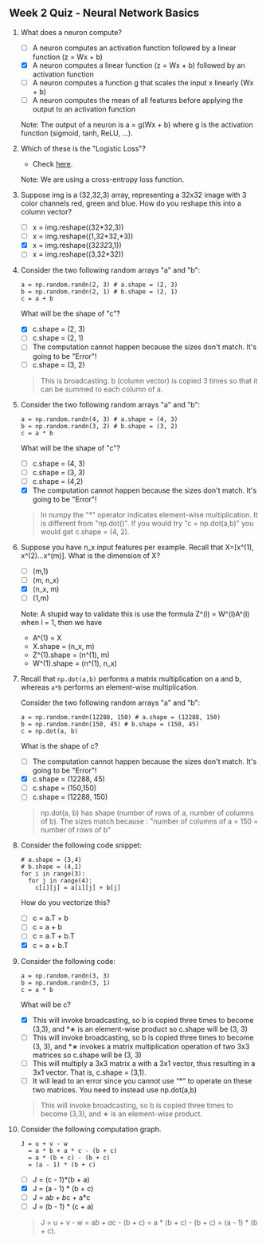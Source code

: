 ## Week 2 Quiz - Neural Network Basics

1. What does a neuron compute?

    - [ ] A neuron computes an activation function followed by a linear function (z = Wx + b)
    - [x] A neuron computes a linear function (z = Wx + b) followed by an activation function
    - [ ] A neuron computes a function g that scales the input x linearly (Wx + b)    
    - [ ] A neuron computes the mean of all features before applying the output to an activation function

    Note: The output of a neuron is a = g(Wx + b) where g is the activation function (sigmoid, tanh, ReLU, ...).
    
2. Which of these is the "Logistic Loss"?

    - Check [here](https://en.wikipedia.org/wiki/Cross_entropy#Cross-entropy_error_function_and_logistic_regression).
    
    Note: We are using a cross-entropy loss function.
    
3. Suppose img is a (32,32,3) array, representing a 32x32 image with 3 color channels red, green and blue. How do you reshape this into a column vector?

    - [ ] x = img.reshape((32*32,3))   
    - [ ] x = img.reshape((1,32*32,*3))  
    - [x] x = img.reshape((32*32*3,1))   
    - [ ] x = img.reshape((3,32*32))
    
4. Consider the two following random arrays "a" and "b":

    ```
    a = np.random.randn(2, 3) # a.shape = (2, 3)
    b = np.random.randn(2, 1) # b.shape = (2, 1)
    c = a + b
    ```
    
    What will be the shape of "c"?
    
    - [x] c.shape = (2, 3)    
    - [ ] c.shape = (2, 1)    
    - [ ] The computation cannot happen because the sizes don't match. It's going to be "Error"!    
    - [ ] c.shape = (3, 2)
   
    > This is broadcasting. b (column vector) is copied 3 times so that it can be summed to each column of a.
    
    
5. Consider the two following random arrays "a" and "b":

    ```
    a = np.random.randn(4, 3) # a.shape = (4, 3)
    b = np.random.randn(3, 2) # b.shape = (3, 2)
    c = a * b
    ```
    
    What will be the shape of "c"?
    
    - [ ] c.shape = (4, 3)    
    - [ ] c.shape = (3, 3)    
    - [ ] c.shape = (4,2)    
    - [x] The computation cannot happen because the sizes don't match. It's going to be "Error"!
    
    > In numpy the "*" operator indicates element-wise multiplication. It is different from "np.dot()". If you would try "c = np.dot(a,b)" you would get c.shape = (4, 2).

6. Suppose you have n_x input features per example. Recall that X=[x^(1), x^(2)...x^(m)]. What is the dimension of X?

    - [ ] (m,1)    
    - [ ] (m, n_x)    
    - [x] (n_x, m)    
    - [ ] (1,m)
    
    Note: A stupid way to validate this is use the formula Z^(l) = W^(l)A^(l) when l = 1, then we have
    
    - A^(1) = X
    - X.shape = (n_x, m) 
    - Z^(1).shape = (n^(1), m)
    - W^(1).shape = (n^(1), n_x)
    
7. Recall that `np.dot(a,b)` performs a matrix multiplication on a and b, whereas `a*b` performs an element-wise multiplication.

    Consider the two following random arrays "a" and "b":

    ```
    a = np.random.randn(12288, 150) # a.shape = (12288, 150)
    b = np.random.randn(150, 45) # b.shape = (150, 45)
    c = np.dot(a, b)
    ```
    
    What is the shape of c?
    
    - [ ] The computation cannot happen because the sizes don't match. It's going to be "Error"!    
    - [x] c.shape = (12288, 45)    
    - [ ] c.shape = (150,150)    
    - [ ] c.shape = (12288, 150)
    
    > np.dot(a, b) has shape (number of rows of a, number of columns of b). The sizes match because :
    "number of columns of a = 150 = number of rows of b"
    
8. Consider the following code snippet:

    ```
    # a.shape = (3,4)
    # b.shape = (4,1)
    for i in range(3):
      for j in range(4):
        c[i][j] = a[i][j] + b[j]
    ```
    
    How do you vectorize this?

   - [ ] c = a.T + b   
   - [ ] c = a + b   
   - [ ] c = a.T + b.T   
   - [x] c = a + b.T

9. Consider the following code:

    ```
    a = np.random.randn(3, 3)
    b = np.random.randn(3, 1)
    c = a * b
    ```
    
    What will be c?
    
    - [x] This will invoke broadcasting, so b is copied three times to become (3,3), and *∗ is an element-wise product so c.shape will be (3, 3)    
    - [ ] This will invoke broadcasting, so b is copied three times to become (3, 3), and *∗ invokes a matrix multiplication operation of two 3x3 matrices so c.shape will be (3, 3)    
    - [ ] This will multiply a 3x3 matrix a with a 3x1 vector, thus resulting in a 3x1 vector. That is, c.shape = (3,1).    
    - [ ] It will lead to an error since you cannot use “*” to operate on these two matrices. You need to instead use np.dot(a,b)
    
    > This will invoke broadcasting, so b is copied three times to become (3,3), and ∗ is an element-wise product.
    
10. Consider the following computation graph.

    ```
    J = u + v - w
      = a * b + a * c - (b + c)
      = a * (b + c) - (b + c)
      = (a - 1) * (b + c)
    ```
      
    - [ ] J = (c - 1)*(b + a)    
    - [x] J = (a - 1) * (b + c)    
    - [ ] J = a*b + b*c + a*c    
    - [ ] J = (b - 1) * (c + a)
    
    > J = u + v - w = a*b + a*c - (b + c) = a * (b + c) - (b + c) = (a - 1) * (b + c).

